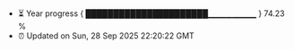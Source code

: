 - ⏳ Year progress { ██████████████████████▁▁▁▁▁▁▁▁ } 74.23 %
- ⏰ Updated on Sun, 28 Sep 2025 22:20:22 GMT

